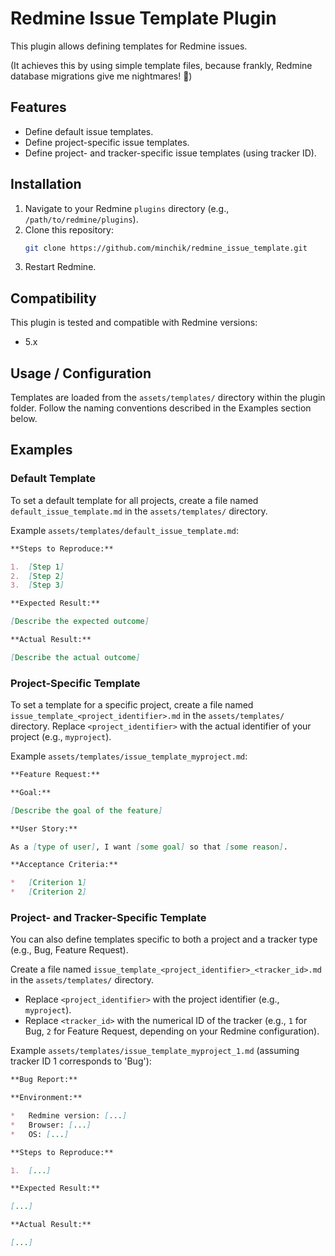 # Redmine Issue Template Plugin

This plugin allows defining templates for Redmine issues.

(It achieves this by using simple template files, because frankly, Redmine database migrations give me nightmares! 👻)

## Features

*   Define default issue templates.
*   Define project-specific issue templates.
*   Define project- and tracker-specific issue templates (using tracker ID).

## Installation

1.  Navigate to your Redmine `plugins` directory (e.g., `/path/to/redmine/plugins`).
2.  Clone this repository:
    ```bash
    git clone https://github.com/minchik/redmine_issue_template.git
    ```
3.  Restart Redmine.

## Compatibility

This plugin is tested and compatible with Redmine versions:

*   5.x

## Usage / Configuration

Templates are loaded from the `assets/templates/` directory within the plugin folder. Follow the naming conventions described in the Examples section below.

## Examples

### Default Template

To set a default template for all projects, create a file named `default_issue_template.md` in the `assets/templates/` directory.

Example `assets/templates/default_issue_template.md`:

```markdown
**Steps to Reproduce:**

1.  [Step 1]
2.  [Step 2]
3.  [Step 3]

**Expected Result:**

[Describe the expected outcome]

**Actual Result:**

[Describe the actual outcome]
```

### Project-Specific Template

To set a template for a specific project, create a file named `issue_template_<project_identifier>.md` in the `assets/templates/` directory. Replace `<project_identifier>` with the actual identifier of your project (e.g., `myproject`).

Example `assets/templates/issue_template_myproject.md`:

```markdown
**Feature Request:**

**Goal:**

[Describe the goal of the feature]

**User Story:**

As a [type of user], I want [some goal] so that [some reason].

**Acceptance Criteria:**

*   [Criterion 1]
*   [Criterion 2]
```

### Project- and Tracker-Specific Template

You can also define templates specific to both a project and a tracker type (e.g., Bug, Feature Request).

Create a file named `issue_template_<project_identifier>_<tracker_id>.md` in the `assets/templates/` directory.
*   Replace `<project_identifier>` with the project identifier (e.g., `myproject`).
*   Replace `<tracker_id>` with the numerical ID of the tracker (e.g., `1` for Bug, `2` for Feature Request, depending on your Redmine configuration).

Example `assets/templates/issue_template_myproject_1.md` (assuming tracker ID 1 corresponds to 'Bug'):

```markdown
**Bug Report:**

**Environment:**

*   Redmine version: [...]
*   Browser: [...]
*   OS: [...]

**Steps to Reproduce:**

1.  [...]

**Expected Result:**

[...]

**Actual Result:**

[...]
```